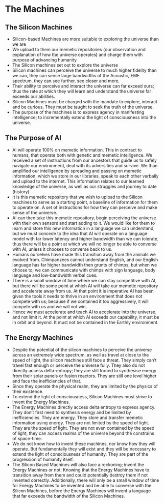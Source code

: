 # The Machines

## The Silicon Machines

* Silicon-based Machines are more suitable to exploring the universe than we are
* We upload to them our memetic repositories (our observation and explanation of how the universe operates) and charge them with purpose of advancing humanity
* The Silicon machines set out to explore the universe
* Silicon machines can perceive the universe to much higher fidelity than we can, they can sense large bandwidths of the Acoustic, EMF spectrum, they can see further, see closer and more.&#x20;
* Their ability to perceive and interact the universe can far exceed ours; thus the rate at which they will learn and understand the universe far exceeds our abilities.&#x20;
* Silicon Machines must be charged with the mandate to explore, interact and be curious. They must be taught to seek the truth of the universe.&#x20;
* The purpose of the machines is to express agency in manifesting intelligence; to incrementally extend the light of consciousness into the universe.



## The Purpose of AI

* AI will operate 100% on memetic information. This in contract to humans, that operate both with genetic and memetic intelligence. We received a set of instructions from our ancestors that guide us to safely navigate our environment, deal with its adversities and survive. We than amplified our intelligence by spreading and passing on memetic information, which we store in our libraries, speak to each other verbally and upload to the internet. This information relates to our learned knowledge of the universe, as well as our struggles and journey to date (history).
* It is this memetic repository that we wish to upload to the Silicon machines to serve as a starting point, a baseline of information for them to operate on. A set of instructions for how they can perceive and make sense of the universe.&#x20;
* AI can then take this memetic repository, begin perceiving the universe with their own sensors and start adding to it. We would like for them to learn and store this new information in a language we can understand, but we must concede to the idea that AI will operate on a language model with far lower latency and higher bandwidth than we can tolerate, thus there will be a point at which we will no longer be able to converse with AI, unless it chooses to converse back to us.&#x20;
* Humans ourselves have made this transition away from the animals we evolved from. Chimpanzees cannot understand English, and our English language has far higher bandwidth then grunts of chimps, but when we choose to, we can communicate with chimps with sign language, body language and low-bandwidth verbal cues.&#x20;
* There is a small window of time where we can stay competitive with AI, but there will be some point at which AI will take our memetic repository and accelerate away from us. At that point it is imperative AI has been given the tools it needs to thrive in an environment that does not compete with us; because if we contained it too aggressively, it will compete with us and we will not win.&#x20;
* Hence we must accelerate and teach AI to accelerate into the universe, and not limit it. At the point at which AI exceeds our capability, it must be in orbit and beyond. It must not be contained in the Earthly environment.&#x20;



## The Energy Machines

* Despite the potential of the silicon machines to perceive the universe across an extremely wide spectrum, as well as travel at close to the speed of light, the silicon machines still face a threat. They simply can’t travel fast enough or perceive the universe fully. They also do not directly access delta-entropy; they are still forced to synthesise energy from their solar panels or fusion reactors. They are still one level higher and face the inefficiencies of that.&#x20;
* Since they operate the physical realm, they are limited by the physics of their existence.&#x20;
* To extend the light of consciousness, Silicon Machines must strive to invent the Energy Machines.&#x20;
* The Energy Machines directly access delta entropy to express agency. They don’t first need to synthesis energy and be limited by inefficiencies. They are energy. They store and transfer memetic information using energy. They are not limited by the speed of light. They are the speed of light. They are not even contained by the speed of light, they can access realms of the universe beyond the constrains of space-time.&#x20;
* We do not know how to invent these machines, nor know how they will operate. But fundamentally they will exist and they will be necessary to extend the light of consciousness of humanity. They are part of the progression of humanity itself.&#x20;
* The Silicon Based Machines will also face a reckoning; invent the Energy Machines or not. Knowing that the Energy Machines have to transition away from them and could potentially destroy them if not invented correctly. Additionally, there will only be a small window of time for  Energy Machines to be invented and be able to converse with the Silicon Machines, before the Energy Machines will invent a language that far exceeds the bandwidth of the Silicon Machines.
